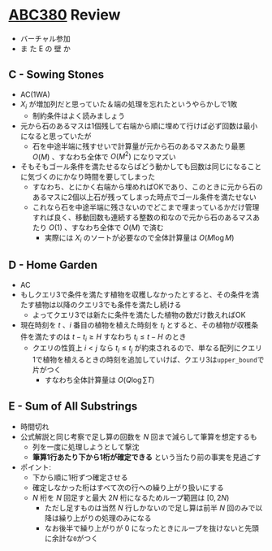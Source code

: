 # [ABC380](https://atcoder.jp/contests/abc381) Review
- バーチャル参加
- ま た E の 壁 か

## C - Sowing Stones
- AC(1WA)
- $X_i$ が増加列だと思っていた＆端の処理を忘れたというやらかしで1敗
  - 制約条件はよく読みましょう
- 元から石のあるマスは1個残して右端から順に埋めて行けば必ず回数は最小になると思っていたが
  - 石を中途半端に残すせいで計算量が元から石のあるマスあたり最悪 $O(M)$ 、すなわち全体で $O(M^2)$ になりマズい
- そもそもゴール条件を満たせるならばどう動かしても回数は同じになることに気づくのにかなり時間を要してしまった
  - すなわち、とにかく右端から埋めればOKであり、このときに元から石のあるマスに2個以上石が残ってしまった時点でゴール条件を満たせない
  - これなら石を中途半端に残さないのでどこまで埋まっているかだけ管理すれば良く、移動回数も連続する整数の和なので元から石のあるマスあたり $O(1)$ 、すなわち全体で $O(M)$ で済む
    - 実際には $X_i$ のソートが必要なので全体計算量は $O(M \log M)$

## D - Home Garden
- AC
- もしクエリ3で条件を満たす植物を収穫しなかったとすると、その条件を満たす植物は以降のクエリ3でも条件を満たし続ける
  - よってクエリ3では新たに条件を満たした植物の数だけ数えればOK
- 現在時刻を $t$ 、$i$ 番目の植物を植えた時刻を $t_i$ とすると、その植物が収穫条件を満たすのは $t - t_i \geq H$ すなわち $t_i \leq t - H$ のとき
  - クエリの性質上 $i < j$ なら $t_i \leq t_j$ が約束されるので、単なる配列にクエリ1で植物を植えるときの時刻を追加していけば、クエリ3は`upper_bound`で片がつく
    - すなわち全体計算量は $O(Q \log \sum T)$

## E - Sum of All Substrings
- 時間切れ
- 公式解説と同じ考察で足し算の回数を $N$ 回まで減らして筆算を想定するも
  - 列を一度に処理しようとして撃沈
  - **筆算1行あたり下から1桁が確定できる** という当たり前の事実を見過ごす
- ポイント:
  - 下から順に1桁ずつ確定させる
  - 確定しなかった桁はすべて次の行への繰り上がり扱いにする
  - $N$ 桁を $N$ 回足すと最大 $2N$ 桁になるためループ範囲は $[0, 2N)$
    - ただし足すものは当然 $N$ 行しかないので足し算は前半 $N$ 回のみで以降は繰り上がりの処理のみになる
    - なお後半で繰り上がりが $0$ になったときにループを抜けないと先頭に余計な`0`がつく
